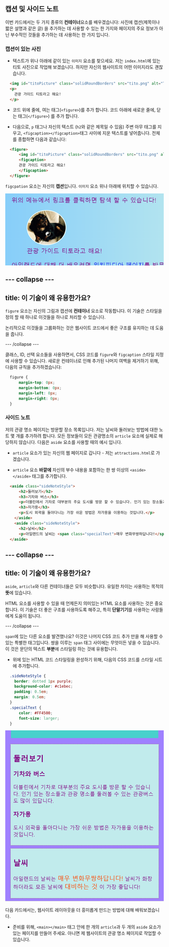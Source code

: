 ## 캡션 및 사이드 노트

이번 카드에서는 두 가지 종류의 **컨테이너**요소를 배우겠습니다: 사진에 캡션(제목이나 짧은 설명과 같은 글) 을 추가하는 데 사용할 수 있는 한 가지와 페이지의 주요 정보가 아닌 부수적인 것들을 추가하는 데 사용하는 한 가지 입니다.

### 캡션이 있는 사진

+ 텍스트가 위나 아래에 같이 있는 `이미지` 요소를 찾으세요. 저는 `index.html`에 있는 티토 사진으로 작업해 보겠습니다. 하지만 자신의 웹사이트의 어떤 이미지라도 괜찮습니다. 

```html
  <img id="titoPicture" class="solidRoundBorders" src="tito.png" alt="Tito the dog" />          
  <p>
    관광 가이드 티토라고 해요!
  </p>
```

+ 코드 위에 줄에, 여는 태그(`<figure>`)를 추가 합니다. 코드 아래에 새로운 줄에, 닫는 태그(`</figure>`) 를 추가 합니다.

+ 다음으로, `p` 태그나 자신의 텍스트 (`h2`와 같은 제목일 수 있음) 주변 아무 태그를 지우고, `<figcaption></figcaption>`태그 사이에 지운 텍스트를 넣어줍니다. 전체를 종합하면 다음과 같습니다:

```html
  <figure>
      <img id="titoPicture" class="solidRoundBorders" src="tito.png" alt="Tito the dog" />          
      <figcaption>
      관광 가이드 티토라고 해요!
      </figcaption>
  </figure>
```

`figcpation` 요소는 자신의 **캡션**입니다. `이미지` 요소 위나 아래에 위치할 수 있습니다.

![티토의 캡션이 있는 사진](images/figureAndCaption.png)

## \--- collapse \---

## title: 이 기술이 왜 유용한가요?

`figure` 요소는 자신의 그림과 캡션에 **컨테이너** 요소로 작동합니다. 이 기술은 스타일을 정의 할 때 하나로 이것들을 하나로 처리할 수 있습니다.

논리적으로 이것들을 그룹화하는 것은 웹사이트 코드에서 좋은 구조를 유지하는 데 도움을 줍니다.

\--- /collapse \---

클래스, ID, 선택 요소들을 사용하면서, CSS 코드를 `figure`와 `figcaption` 스타일 지정에 사용할 수 있습니다. 새로운 컨테이너로 인해 추가된 나머지 여백을 제거하기 위해, 다음의 규칙을 추가하겠습니다:

```css
  figure { 
      margin-top: 0px;
      margin-bottom: 0px;
      margin-left: 0px;
      margin-right: 0px;
  }
```

### 사이드 노트

저의 관광 명소 페이지는 방문할 장소 목록입니다. 저는 날씨와 둘러보는 방법에 대한 노트 몇 개를 추가하려 합니다. 모든 정보들이 모든 관광명소의 `article` 요소에 실제로 해당하지 않습니다. 다음은 `aside` 요소를 사용할 때의 예시 입니다.

+ `article` 요소가 있는 자신의 웹 페이지로 갑니다 - 저는 `attractions.html`로 가겠습니다.

+ `article` 요소 **바깥에** 자신의 부수 내용을 포함하는 한 쌍 이상의 `<aside></aside>` 태그를 추가합니다.

```html
  <aside class="sideNoteStyle">
      <h2>둘러보기</h2>
      <h3>기차와 버스</h3>
      <p>더블린에서 기차로 대부분의 주요 도시를 방문 할 수 있습니다. 인기 있는 장소들과 관광 명소를 둘러볼 수 있는 관광버스도 많이 있답니다. </p>
      <h3>자가용</h3>
      <p>도시 외곽을 돌아다니는 가장 쉬운 방법은 자가용을 이용하는 것입니다.</p>
    </aside>
    <aside class="sideNoteStyle">
      <h2>날씨</h2>
      <p>아일랜드의 날씨는 <span class="specialText">매우 변화무쌍하답니다!</span> 날씨가 화창하더라도 모든 날씨에 <span class="specialText">대비하는 것</span>이 가장 좋답니다!</p>
  </aside>
```

## \--- collapse \---

## title: 이 기술이 왜 유용한가요?

`aside`, `article`와 다른 컨테이너들은 모두 비슷합니다. 유일한 차이는 사용하는 목적의 **뜻**에 있습니다.

HTML 요소를 사용할 수 있을 때 언제든지 의미있는 HTML 요소를 사용하는 것은 중요합니다. 이 기술은 더 좋은 구조를 사용하도록 해주고, 특히 **단말기기**를 사용하는 사람들에게 도움이 됩니다.

\--- /collapse \---

`span`에 있는 다른 요소를 발견했나요? 이것은 나머지 CSS 코드 추가 만을 해 사용할 수 있는 특별한 태그입니다. 쌍을 이루는 `span` 태그 사이에는 무엇이든 넣을 수 있습니다. 이 것은 문단의 텍스트 **부분**에 스타일링 하는 것에 유용합니다.

+ 위에 있는 HTML 코드 스타일링을 완성하기 위해, 다음의 CSS 코드를 스타일 시트에 추가합니다.

```css
  .sideNoteStyle {
    border: dotted 1px purple;
    background-color: #c1ebec;
    padding: 0.5em;
    margin: 0.5em;
  }
  .specialText {
      color: #FF4500;
      font-size: larger;
  }
```

![그들만의 스타일링이 있는 추가 노트들](images/asidesStyled.png)

다음 카드에서는, 웹사이트 레이아웃을 더 흥미롭게 만드는 방법에 대해 배워보겠습니다.

+ 준비를 위해, `<main></main>` 태그 안에 한 개의 `article`과 두 개의 `aside` 요소가 있는 페이지를 만들어 주세요. 아니면 제 웹사이트의 관광 명소 페이지로 작업할 수 있습니다.